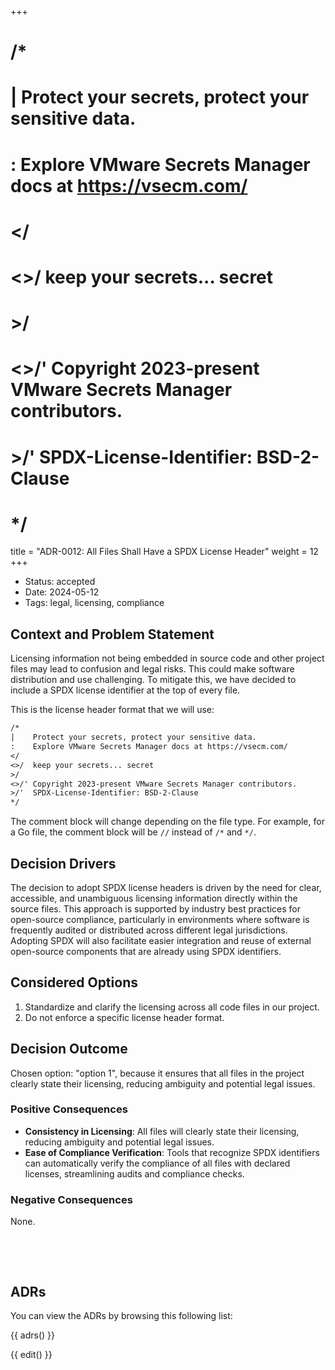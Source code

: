 +++
# /*
# |    Protect your secrets, protect your sensitive data.
# :    Explore VMware Secrets Manager docs at https://vsecm.com/
# </
# <>/  keep your secrets... secret
# >/
# <>/' Copyright 2023-present VMware Secrets Manager contributors.
# >/'  SPDX-License-Identifier: BSD-2-Clause
# */

title = "ADR-0012: All Files Shall Have a SPDX License Header"
weight = 12
+++

- Status: accepted 
- Date: 2024-05-12 
- Tags: legal, licensing, compliance

## Context and Problem Statement

Licensing information not being embedded in source code and other project files
may lead to confusion and legal risks. This could make software distribution and
use challenging. To mitigate this, we have decided to include a SPDX license 
identifier at the top of every file.

This is the license header format that we will use:

```txt
/*
|    Protect your secrets, protect your sensitive data.
:    Explore VMware Secrets Manager docs at https://vsecm.com/
</
<>/  keep your secrets... secret
>/
<>/' Copyright 2023-present VMware Secrets Manager contributors.
>/'  SPDX-License-Identifier: BSD-2-Clause
*/
```

The comment block will change depending on the file type. For example, for a
Go file, the comment block will be `//` instead of `/*` and `*/`.

## Decision Drivers 

The decision to adopt SPDX license headers is driven by the need for clear, 
accessible, and unambiguous licensing information directly within the source 
files. This approach is supported by industry best practices for open-source 
compliance, particularly in environments where software is frequently audited 
or distributed across different legal jurisdictions. Adopting SPDX will also 
facilitate easier integration and reuse of external open-source components that 
are already using SPDX identifiers.

## Considered Options

1. Standardize and clarify the licensing across all code files in our project.
2. Do not enforce a specific license header format.

## Decision Outcome

Chosen option: "option 1", because it ensures that all files in the project
clearly state their licensing, reducing ambiguity and potential legal issues.

### Positive Consequences

- **Consistency in Licensing**: All files will clearly state their licensing, 
  reducing ambiguity and potential legal issues.
- **Ease of Compliance Verification**: Tools that recognize SPDX identifiers 
  can automatically verify the compliance of all files with declared licenses, 
  streamlining audits and compliance checks.

### Negative Consequences

None.

<p>&nbsp;</p>
<p>&nbsp;</p>

## ADRs

You can view the ADRs by browsing this following list:

{{ adrs() }}

{{ edit() }}
